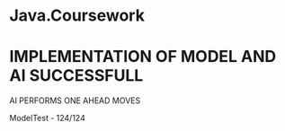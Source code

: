 # Java.Coursework

# IMPLEMENTATION OF MODEL AND AI SUCCESSFULL

AI PERFORMS ONE AHEAD MOVES

ModelTest - 124/124
